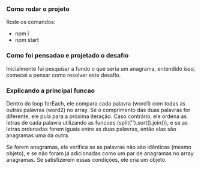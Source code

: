 ### Como rodar o projeto

Rode os comandos:
- npm i
- npm start 

### Como foi pensadao e projetado o desafio

Inicialmente fui pesquisar a fundo o que seria um anagrama, entendido isso, comecei a pensar como resolver este desafio.

### Explicando a principal funcao

Dentro do loop forEach, ele compara cada palavra (word1) com todas as outras palavras (word2) no array. Se o comprimento das duas palavras for diferente, ele pula para a próxima iteração. Caso contrário, ele ordena as letras de cada palavra utilizando as funcoes (split('').sort().join()), e se as letras ordenadas forem iguais entre as duas palavras, então elas são anagramas uma da outra.

Se forem anagramas, ele verifica se as palavras não são idênticas (mesmo objeto), e se não foram já adicionadas como um par de anagramas no array anagramas. Se satisfizerem essas condições, ele cria um objeto.
